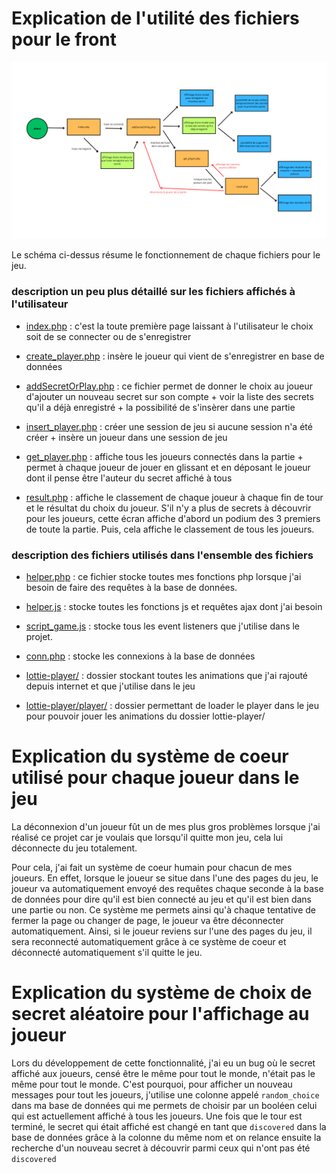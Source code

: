 # Explication de l'utilité des fichiers pour le front

![schéma qui résume le fonctionnement des fichiers pour le front](../images/schema_summary_front.png)

Le schéma ci-dessus résume le fonctionnement de chaque fichiers pour le jeu.

### description un peu plus détaillé sur les fichiers affichés à l'utilisateur

- [index.php](../php/index.php) : c'est la toute première page laissant à l'utilisateur le choix soit de se connecter ou de s'enregistrer

- [create_player.php](../php/create_player.php) : insère le joueur qui vient de s'enregistrer en base de données

- [addSecretOrPlay.php](../php/addSecretOrPlay.php) : ce fichier permet de donner le choix au joueur d'ajouter un nouveau secret sur son compte + voir la liste des secrets qu'il a déjà enregistré + la possibilité de s'insèrer dans une partie

- [insert_player.php](../php/insert_player.php) : créer une session de jeu si aucune session n'a été créer + insère un joueur dans une session de jeu

- [get_player.php](../php/get_player.php) : affiche tous les joueurs connectés dans la partie + permet à chaque joueur de jouer en glissant et en déposant le joueur dont il pense être l'auteur du secret affiché à tous

- [result.php](../php/result.php) : affiche le classement de chaque joueur à chaque fin de tour et le résultat du choix du joueur. S'il n'y a plus de secrets à découvrir pour les joueurs, cette écran affiche d'abord un podium des 3 premiers de toute la partie. Puis, cela affiche le classement de tous les joueurs.

### description des fichiers utilisés dans l'ensemble des fichiers 
- [helper.php](../php/helper.php) : ce fichier stocke toutes mes fonctions php lorsque j'ai besoin de faire des requêtes à la base de données.

- [helper.js](../js/helper.js) : stocke toutes les fonctions js et requêtes ajax dont j'ai besoin

- [script_game.js](../js/script_game.js) : stocke tous les event listeners que j'utilise dans le projet.

- [conn.php](../php/conn.php) : stocke les connexions à la base de données

- [lottie-player/](../lottie-player/) : dossier stockant toutes les animations que j'ai rajouté depuis internet et que j'utilise dans le jeu

- [lottie-player/player/](../lottie-player/player/) : dossier permettant de loader le player dans le jeu pour pouvoir jouer les animations du dossier lottie-player/

# Explication du système de coeur utilisé pour chaque joueur dans le jeu
La déconnexion d'un joueur fût un de mes plus gros problèmes lorsque j'ai réalisé ce projet car je voulais que lorsqu'il quitte mon jeu, cela lui déconnecte du jeu totalement.

Pour cela, j'ai fait un système de coeur humain pour chacun de mes joueurs. En effet, lorsque le joueur se situe dans l'une des pages du jeu, le joueur va automatiquement envoyé des requêtes chaque seconde à la base de données pour dire qu'il est bien connecté au jeu et qu'il est bien dans une partie ou non. Ce système me permets ainsi qu'à chaque tentative de fermer la page ou changer de page, le joueur va être déconnecter automatiquement. Ainsi, si le joueur reviens sur l'une des pages du jeu, il sera reconnecté automatiquement grâce à ce système de coeur et déconnecté automatiquement s'il quitte le jeu.

# Explication du système de choix de secret aléatoire pour l'affichage au joueur
Lors du développement de cette fonctionnalité, j'ai eu un bug où le secret affiché aux joueurs, censé être le même pour tout le monde, n'était pas le même pour tout le monde. C'est pourquoi, pour afficher un nouveau messages pour tout les joueurs, j'utilise une colonne appelé `random_choice` dans ma base de données qui me permets de choisir par un booléen celui qui est actuellement affiché à tous les joueurs. Une fois que le tour est terminé, le secret qui était affiché est changé en tant que `discovered` dans la base de données grâce à la colonne du même nom et on relance ensuite la recherche d'un nouveau secret à découvrir parmi ceux qui n'ont pas été `discovered`